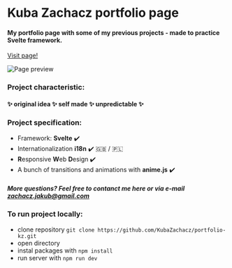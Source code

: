 # Kuba Zachacz portfolio page

#### My portfolio page with some of my previous projects - made to practice Svelte framework.

[Visit page!](http://kuba-zachacz.123web.pl/ "Kuba Zachacz portfolio")

![Page preview](http://kuba-zachacz.123web.pl/images/portfolio/portfolio-page/portfolio.png)

### Project characteristic:

#### :sparkles: original idea :sparkles: self made :sparkles: unpredictable :sparkles:

### Project specification:

- Framework: **Svelte** :heavy_check_mark:
- Internationalization **i18n** :heavy_check_mark: :uk: / :poland:
- **R**esponsive **W**eb **D**esign :heavy_check_mark:
- A bunch of transitions and animations with **anime.js** :heavy_check_mark:

##### More questions? Feel free to contanct me here or via e-mail zachacz.jakub@gmail.com

### To run project locally:

- clone repository `git clone https://github.com/KubaZachacz/portfolio-kz.git`
- open directory
- instal packages with `npm install`
- run server with `npm run dev`
